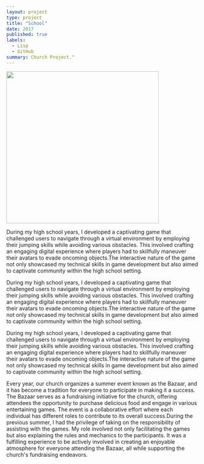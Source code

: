 ```yaml
---
layout: project
type: project
title: "School"
date: 2017
published: true
labels:
  - Lisp
  - GitHub
summary: Church Project."
---
```



<div class="text-center p-4">
  <img width="400px" src="../img/img/7363152D-CDCF-44E8-8858-3769071A2D33_1_201_a.jpeg" class="img-thumbnail" >
</div>


During my high school years, I developed a captivating game that challenged users to navigate through a virtual environment by employing their jumping skills while avoiding various obstacles. This involved crafting an engaging digital experience where players had to skillfully maneuver their avatars to evade oncoming objects.The interactive nature of the game not only showcased my technical skills in game development but also aimed to captivate community within the high school setting.


During my high school years, I developed a captivating game that challenged users to navigate through a virtual environment by employing their jumping skills while avoiding various obstacles. This involved crafting an engaging digital experience where players had to skillfully maneuver their avatars to evade oncoming objects.The interactive nature of the game not only showcased my technical skills in game development but also aimed to captivate community within the high school setting.



During my high school years, I developed a captivating game that challenged users to navigate through a virtual environment by employing their jumping skills while avoiding various obstacles. This involved crafting an engaging digital experience where players had to skillfully maneuver their avatars to evade oncoming objects.The interactive nature of the game not only showcased my technical skills in game development but also aimed to captivate community within the high school setting.

Every year, our church organizes a summer event known as the Bazaar, and it has become a tradition for everyone to participate in making it a success. The Bazaar serves as a fundraising initiative for the church, offering attendees the opportunity to purchase delicious food and engage in various entertaining games. The event is a collaborative effort where each individual has different roles to contribute to its overall success.During the previous summer, I had the privilege of taking on the responsibility of assisting with the games. My role involved not only facilitating the games but also explaining the rules and mechanics to the participants. It was a fulfilling experience to be actively involved in creating an enjoyable atmosphere for everyone attending the Bazaar, all while supporting the church's fundraising endeavors.
